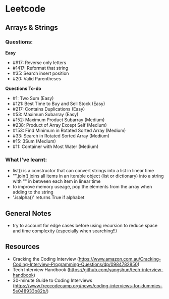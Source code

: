 # Leetcode

## Arrays & Strings
### Questions: 
<strong> Easy </strong> <br>
- #917: Reverse only letters
- #1417: Reformat that string
- #35: Search insert position
- #20: Valid Parentheses

<strong> Questions To-do </strong> <br>
- #1: Two Sum (Easy)
- #121: Best Time to Buy and Sell Stock (Easy)
- #217: Contains Duplications (Easy)
- #53: Maximum Subarray (Easy)
- #152: Maximum Product Subarray (Medium)
- #238: Product of Array Except Self (Medium)
- #153: Find Minimum in Rotated Sorted Array (Medium)
- #33: Search in Rotated Sorted Array (Medium)
- #15: 3Sum (Medium)
- #11: Container with Most Water (Medium)

### What I've learnt:
- list() is a constructor that can convert strings into a list in linear time
- "".join() joins all items in an iterable object (list or dictionary) into a string with "" in between each item in linear time
- to improve memory useage, pop the elements from the array when adding to the string
- '.isalpha()' returns True if alphabet

## 

## General Notes
- try to account for edge cases before using recursion to reduce space and time complexity (especially when searching!!)


## Resources
- Cracking the Coding Interview (https://www.amazon.com.au/Cracking-Coding-Interview-Programming-Questions/dp/0984782850)
- Tech Interview Handbook (https://github.com/yangshun/tech-interview-handbook)
- 30-minute Guide to Coding Interviews (https://www.freecodecamp.org/news/coding-interviews-for-dummies-5e048933b82b/)
